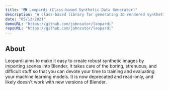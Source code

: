 ```yaml
---
title: "📷 Leopardi (Class-based Synthetic Data Generator)"
description: "A class-based library for generating 3D rendered synthetic data. This library allows for a myriad of control over the specifics of the rendering engine, including but not limited to lens field of view, rendering angle, and mode by which to load a background and/or 3D model to be rendered. This library is also fully extensible, and can be installed from PyPi."
date: "05/12/2021"
demoURL: "https://github.com/johnsutor/leopardi"
repoURL: "https://github.com/johnsutor/leopardi"
---
```


## About
Leopardi aims to make it easy to create robust synthetic images by importing scenes into Blender. It takes care of the boring, strenuous, and difficult stuff so that you can devote your time to training and evaluating your machine learning models. It is now deprecated and read-only, and likely doesn't work with new versions of Blender. 